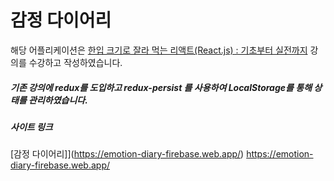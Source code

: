 # 감정 다이어리

해당 어플리케이션은 [한입 크기로 잘라 먹는 리액트(React.js) : 기초부터 실전까지](https://www.inflearn.com/course/%ED%95%9C%EC%9E%85-%EB%A6%AC%EC%95%A1%ED%8A%B8) 강의를 수강하고 작성하였습니다.

##### 기존 강의에 redux를 도입하고 redux-persist 를 사용하여 LocalStorage를 통해 상태를 관리하였습니다.

##### 사이트 링크

[감정 다이어리]](https://emotion-diary-firebase.web.app/) https://emotion-diary-firebase.web.app/
